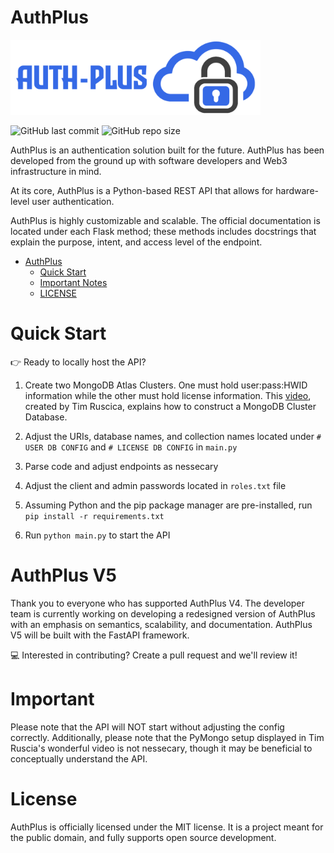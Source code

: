 # AuthPlus
<img src="https://github.com/ayushgun/auth-plus/blob/main/images/main.png" alt="Logo" width="400">

![GitHub last commit](https://img.shields.io/github/last-commit/ayushgun/auth-plus?logo=github) ![GitHub repo size](https://img.shields.io/github/repo-size/ayushgun/auth-plus?logo=github)

AuthPlus is an authentication solution built for the future. AuthPlus has been developed from the ground up with software developers and Web3 infrastructure in mind. 

At its core, AuthPlus is a Python-based REST API that allows for hardware-level user authentication.

AuthPlus is highly customizable and scalable. The official documentation is located under each Flask method; these methods includes docstrings that explain the purpose, intent, and access level of the endpoint. 

- [AuthPlus](https://authpl.us)
  - [Quick Start](#quick-start)
  - [Important Notes](#important)
  - [LICENSE](https://github.com/ayushgun/auth-plus/blob/main/LICENSE)

# Quick Start
👉 Ready to locally host the API?

1. Create two MongoDB Atlas Clusters. One must hold user:pass:HWID information while the other must hold license information. This [video](https://www.youtube.com/watch?v=rE_bJl2GAY8), created by Tim Ruscica, explains how to construct a MongoDB Cluster Database.

2. Adjust the URIs, database names, and collection names located under `# USER DB CONFIG` and `# LICENSE DB CONFIG` in `main.py`

3. Parse code and adjust endpoints as nessecary

4. Adjust the client and admin passwords located in `roles.txt` file

5. Assuming Python and the pip package manager are pre-installed, run `pip install -r requirements.txt`

6. Run `python main.py` to start the API

# AuthPlus V5
Thank you to everyone who has supported AuthPlus V4. The developer team is currently working on developing a redesigned version of AuthPlus with an emphasis on semantics, scalability, and documentation. AuthPlus V5 will be built with the FastAPI framework. 

💻 Interested in contributing? Create a pull request and we'll review it!

# Important
Please note that the API will NOT start without adjusting the config correctly. Additionally, please note that the PyMongo setup displayed in Tim Ruscia's wonderful video is not nessecary, though it may be beneficial to conceptually understand the API.

# License
AuthPlus is officially licensed under the MIT license. It is a project meant for the public domain, and fully supports open source development.
